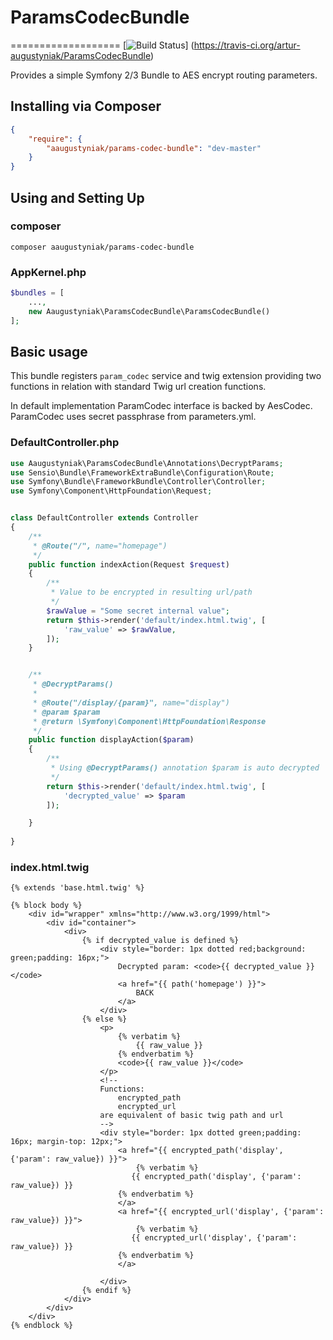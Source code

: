 # ParamsCodecBundle
===================
[![Build Status](https://travis-ci.org/artur-augustyniak/ParamsCodecBundle.svg?branch=master)]
(https://travis-ci.org/artur-augustyniak/ParamsCodecBundle)

Provides a simple Symfony 2/3 Bundle to AES encrypt routing parameters.

## Installing via Composer

```json
{
    "require": {
        "aaugustyniak/params-codec-bundle": "dev-master"
    }
}
```

## Using and Setting Up

### composer
```
composer aaugustyniak/params-codec-bundle
```

### AppKernel.php
```php
$bundles = [
    ...,
    new Aaugustyniak\ParamsCodecBundle\ParamsCodecBundle()
];
```

## Basic usage
This bundle registers ```param_codec``` service and 
twig extension providing two functions in relation with standard 
Twig url creation functions.

In default implementation ParamCodec interface is backed by AesCodec. 
ParamCodec uses secret passphrase from parameters.yml.

### DefaultController.php
```php
use Aaugustyniak\ParamsCodecBundle\Annotations\DecryptParams;
use Sensio\Bundle\FrameworkExtraBundle\Configuration\Route;
use Symfony\Bundle\FrameworkBundle\Controller\Controller;
use Symfony\Component\HttpFoundation\Request;


class DefaultController extends Controller
{
    /**
     * @Route("/", name="homepage")
     */
    public function indexAction(Request $request)
    {
        /**
         * Value to be encrypted in resulting url/path
         */
        $rawValue = "Some secret internal value";
        return $this->render('default/index.html.twig', [
            'raw_value' => $rawValue,
        ]);
    }


    /**
     * @DecryptParams()
     *
     * @Route("/display/{param}", name="display")
     * @param $param
     * @return \Symfony\Component\HttpFoundation\Response
     */
    public function displayAction($param)
    {
        /**
         * Using @DecryptParams() annotation $param is auto decrypted
         */
        return $this->render('default/index.html.twig', [
            'decrypted_value' => $param
        ]);

    }
    
}
```

### index.html.twig
```twig
{% extends 'base.html.twig' %}

{% block body %}
    <div id="wrapper" xmlns="http://www.w3.org/1999/html">
        <div id="container">
            <div>
                {% if decrypted_value is defined %}
                    <div style="border: 1px dotted red;background: green;padding: 16px;">
                        Decrypted param: <code>{{ decrypted_value }}</code>
                        <a href="{{ path('homepage') }}">
                            BACK
                        </a>
                    </div>
                {% else %}
                    <p>
                        {% verbatim %}
                            {{ raw_value }}
                        {% endverbatim %}
                        <code>{{ raw_value }}</code>
                    </p>
                    <!--
                    Functions:
                        encrypted_path
                        encrypted_url
                    are equivalent of basic twig path and url
                    -->
                    <div style="border: 1px dotted green;padding: 16px; margin-top: 12px;">
                        <a href="{{ encrypted_path('display', {'param': raw_value}) }}">
                            {% verbatim %}
                           {{ encrypted_path('display', {'param': raw_value}) }}
                        {% endverbatim %}
                        </a>
                        <a href="{{ encrypted_url('display', {'param': raw_value}) }}">
                            {% verbatim %}
                           {{ encrypted_url('display', {'param': raw_value}) }}
                        {% endverbatim %}
                        </a>

                    </div>
                {% endif %}
            </div>
        </div>
    </div>
{% endblock %}
```